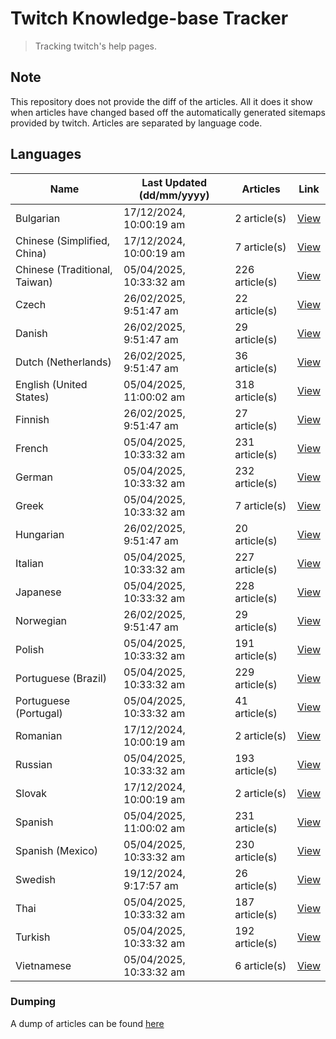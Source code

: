 # Twitch Knowledge-base Tracker
> Tracking twitch's help pages. 

## Note
This repository does not provide the diff of the articles. All it does it show when articles have changed based
off the automatically generated sitemaps provided by twitch. Articles are separated by language code.

## Languages

| Name                          | Last Updated (dd/mm/yyyy) | Articles       | Link                   |
|-------------------------------|---------------------------|----------------|------------------------|
| Bulgarian                     | 17/12/2024, 10:00:19 am   | 2 article(s)   | [View](docs/bg.md)     |
| Chinese (Simplified, China)   | 17/12/2024, 10:00:19 am   | 7 article(s)   | [View](docs/zh_CN.md)  |
| Chinese (Traditional, Taiwan) | 05/04/2025, 10:33:32 am   | 226 article(s) | [View](docs/zh_TW.md)  |
| Czech                         | 26/02/2025, 9:51:47 am    | 22 article(s)  | [View](docs/cs.md)     |
| Danish                        | 26/02/2025, 9:51:47 am    | 29 article(s)  | [View](docs/da.md)     |
| Dutch (Netherlands)           | 26/02/2025, 9:51:47 am    | 36 article(s)  | [View](docs/nl_NL.md)  |
| English (United States)       | 05/04/2025, 11:00:02 am   | 318 article(s) | [View](docs/en_US.md)  |
| Finnish                       | 26/02/2025, 9:51:47 am    | 27 article(s)  | [View](docs/fi.md)     |
| French                        | 05/04/2025, 10:33:32 am   | 231 article(s) | [View](docs/fr.md)     |
| German                        | 05/04/2025, 10:33:32 am   | 232 article(s) | [View](docs/de.md)     |
| Greek                         | 05/04/2025, 10:33:32 am   | 7 article(s)   | [View](docs/el.md)     |
| Hungarian                     | 26/02/2025, 9:51:47 am    | 20 article(s)  | [View](docs/hu.md)     |
| Italian                       | 05/04/2025, 10:33:32 am   | 227 article(s) | [View](docs/it.md)     |
| Japanese                      | 05/04/2025, 10:33:32 am   | 228 article(s) | [View](docs/ja.md)     |
| Norwegian                     | 26/02/2025, 9:51:47 am    | 29 article(s)  | [View](docs/no.md)     |
| Polish                        | 05/04/2025, 10:33:32 am   | 191 article(s) | [View](docs/pl.md)     |
| Portuguese (Brazil)           | 05/04/2025, 10:33:32 am   | 229 article(s) | [View](docs/pt_BR.md)  |
| Portuguese (Portugal)         | 05/04/2025, 10:33:32 am   | 41 article(s)  | [View](docs/pt_PT.md)  |
| Romanian                      | 17/12/2024, 10:00:19 am   | 2 article(s)   | [View](docs/ro.md)     |
| Russian                       | 05/04/2025, 10:33:32 am   | 193 article(s) | [View](docs/ru.md)     |
| Slovak                        | 17/12/2024, 10:00:19 am   | 2 article(s)   | [View](docs/sk.md)     |
| Spanish                       | 05/04/2025, 11:00:02 am   | 231 article(s) | [View](docs/es.md)     |
| Spanish (Mexico)              | 05/04/2025, 10:33:32 am   | 230 article(s) | [View](docs/es_MX.md)  |
| Swedish                       | 19/12/2024, 9:17:57 am    | 26 article(s)  | [View](docs/sv.md)     |
| Thai                          | 05/04/2025, 10:33:32 am   | 187 article(s) | [View](docs/th.md)     |
| Turkish                       | 05/04/2025, 10:33:32 am   | 192 article(s) | [View](docs/tr.md)     |
| Vietnamese                    | 05/04/2025, 10:33:32 am   | 6 article(s)   | [View](docs/vi.md)     |

### Dumping
A dump of articles can be found [here](docs/RAW.md)